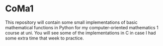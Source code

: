 # CoMa1

This repository will contain some small implementations of basic mathematical functions in Python for my computer-oriented mathematics 1 course at uni.
You will see some of the implementations in C in case I had some extra time that week to practice.